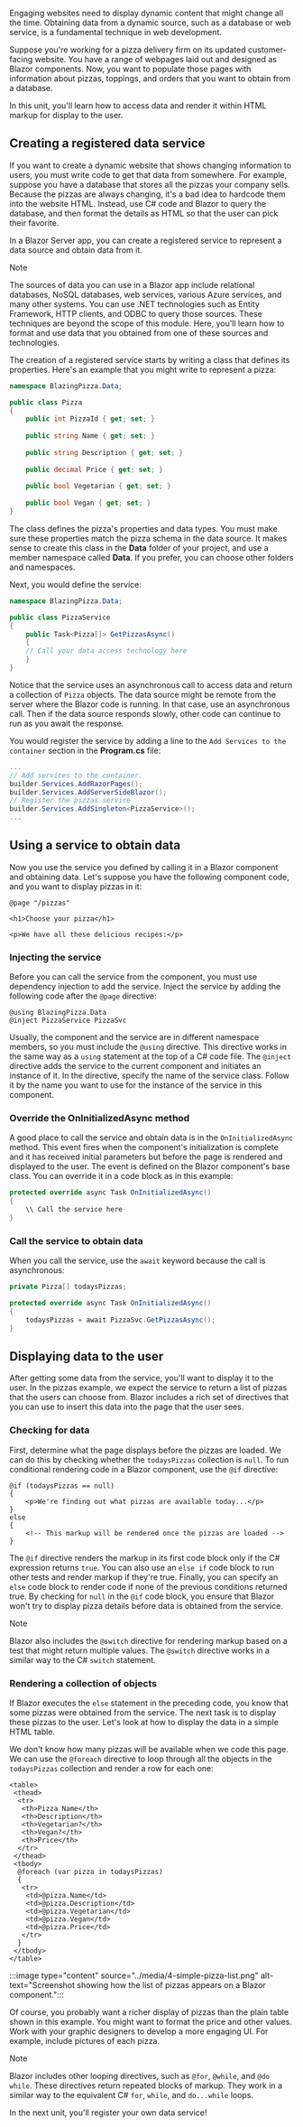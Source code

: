 Engaging websites need to display dynamic content that might change all the time. Obtaining data from a dynamic source, such as a database or web service, is a fundamental technique in web development.

Suppose you're working for a pizza delivery firm on its updated customer-facing website. You have a range of webpages laid out and designed as Blazor components. Now, you want to populate those pages with information about pizzas, toppings, and orders that you want to obtain from a database.

In this unit, you'll learn how to access data and render it within HTML markup for display to the user.

## Creating a registered data service

If you want to create a dynamic website that shows changing information to users, you must write code to get that data from somewhere. For example, suppose you have a database that stores all the pizzas your company sells. Because the pizzas are always changing, it's a bad idea to hardcode them into the website HTML. Instead, use C# code and Blazor to query the database, and then format the details as HTML so that the user can pick their favorite.

In a Blazor Server app, you can create a registered service to represent a data source and obtain data from it.

> [!NOTE]
> The sources of data you can use in a Blazor app include relational databases, NoSQL databases, web services, various Azure services, and many other systems. You can use .NET technologies such as Entity Framework, HTTP clients, and ODBC to query those sources. These techniques are beyond the scope of this module. Here, you'll learn how to format and use data that you obtained from one of these sources and technologies.

The creation of a registered service starts by writing a class that defines its properties. Here's an example that you might write to represent a pizza:

```csharp
namespace BlazingPizza.Data;

public class Pizza
{
    public int PizzaId { get; set; }
    
    public string Name { get; set; }
    
    public string Description { get; set; }
    
    public decimal Price { get; set; }
    
    public bool Vegetarian { get; set; }
    
    public bool Vegan { get; set; }
}
```

The class defines the pizza's properties and data types. You must make sure these properties match the pizza schema in the data source. It makes sense to create this class in the **Data** folder of your project, and use a member namespace called **Data**. If you prefer, you can choose other folders and namespaces.

Next, you would define the service:

```csharp
namespace BlazingPizza.Data;

public class PizzaService
{
    public Task<Pizza[]> GetPizzasAsync()
    {
    // Call your data access technology here
    }
}
```

Notice that the service uses an asynchronous call to access data and return a collection of `Pizza` objects. The data source might be remote from the server where the Blazor code is running. In that case, use an asynchronous call. Then if the data source responds slowly, other code can continue to run as you await the response.

You would register the service by adding a line to the `Add Services to the container` section in the **Program.cs** file:

```csharp
...
// Add services to the container.
builder.Services.AddRazorPages();
builder.Services.AddServerSideBlazor();
// Register the pizzas service
builder.Services.AddSingleton<PizzaService>();
...
```

## Using a service to obtain data

Now you use the service you defined by calling it in a Blazor component and obtaining data. Let's suppose you have the following component code, and you want to display pizzas in it:

```razor
@page "/pizzas"

<h1>Choose your pizza</h1>

<p>We have all these delicious recipes:</p>
```

### Injecting the service

Before you can call the service from the component, you must use dependency injection to add the service. Inject the service by adding the following code after the `@page` directive:

```razor
@using BlazingPizza.Data
@inject PizzaService PizzaSvc
```

Usually, the component and the service are in different namespace members, so you must include the `@using` directive. This directive works in the same way as a `using` statement at the top of a C# code file. The `@inject` directive adds the service to the current component and initiates an instance of it. In the directive, specify the name of the service class. Follow it by the name you want to use for the instance of the service in this component.

### Override the OnInitializedAsync method

A good place to call the service and obtain data is in the `OnInitializedAsync` method. This event fires when the component's initialization is complete and it has received initial parameters but before the page is rendered and displayed to the user. The event is defined on the Blazor component's base class. You can override it in a code block as in this example:

```csharp
protected override async Task OnInitializedAsync()
{
    \\ Call the service here
}
```

### Call the service to obtain data

When you call the service, use the `await` keyword because the call is asynchronous:

```csharp
private Pizza[] todaysPizzas;

protected override async Task OnInitializedAsync()
{
    todaysPizzas = await PizzaSvc.GetPizzasAsync();
}
```

## Displaying data to the user

After getting some data from the service, you'll want to display it to the user. In the pizzas example, we expect the service to return a list of pizzas that the users can choose from. Blazor includes a rich set of directives that you can use to insert this data into the page that the user sees.

### Checking for data

First, determine what the page displays before the pizzas are loaded. We can do this by checking whether the `todaysPizzas` collection is `null`. To run conditional rendering code in a Blazor component, use the `@if` directive:

```razor
@if (todaysPizzas == null)
{
    <p>We're finding out what pizzas are available today...</p>
}
else
{
    <!-- This markup will be rendered once the pizzas are loaded -->
}
```

The `@if` directive renders the markup in its first code block only if the C# expression returns `true`. You can also use an `else if` code block to run other tests and render markup if they're true. Finally, you can specify an `else` code block to render code if none of the previous conditions returned true. By checking for `null` in the `@if` code block, you ensure that Blazor won't try to display pizza details before data is obtained from the service.

> [!NOTE]
> Blazor also includes the `@switch` directive for rendering markup based on a test that might return multiple values. The `@switch` directive works in a similar way to the C# `switch` statement.

### Rendering a collection of objects

If Blazor executes the `else` statement in the preceding code, you know that some pizzas were obtained from the service. The next task is to display these pizzas to the user. Let's look at how to display the data in a simple HTML table.

We don't know how many pizzas will be available when we code this page. We can use the `@foreach` directive to loop through all the objects in the `todaysPizzas` collection and render a row for each one:

```razor
<table>
 <thead>
  <tr>
   <th>Pizza Name</th>
   <th>Description</th>
   <th>Vegetarian?</th>
   <th>Vegan?</th>
   <th>Price</th>
  </tr>
 </thead>
 <tbody>
  @foreach (var pizza in todaysPizzas)
  {
   <tr>
    <td>@pizza.Name</td>
    <td>@pizza.Description</td>
    <td>@pizza.Vegetarian</td>
    <td>@pizza.Vegan</td>
    <td>@pizza.Price</td>
   </tr>
  }
 </tbody>
</table>
```

:::image type="content" source="../media/4-simple-pizza-list.png" alt-text="Screenshot showing how the list of pizzas appears on a Blazor component.":::

Of course, you probably want a richer display of pizzas than the plain table shown in this example. You might want to format the price and other values. Work with your graphic designers to develop a more engaging UI. For example, include pictures of each pizza.

> [!NOTE]
> Blazor includes other looping directives, such as `@for`, `@while`, and `@do while`. These directives return repeated blocks of markup. They work in a similar way to the equivalent C# `for`, `while`, and `do...while` loops.

In the next unit, you'll register your own data service!
